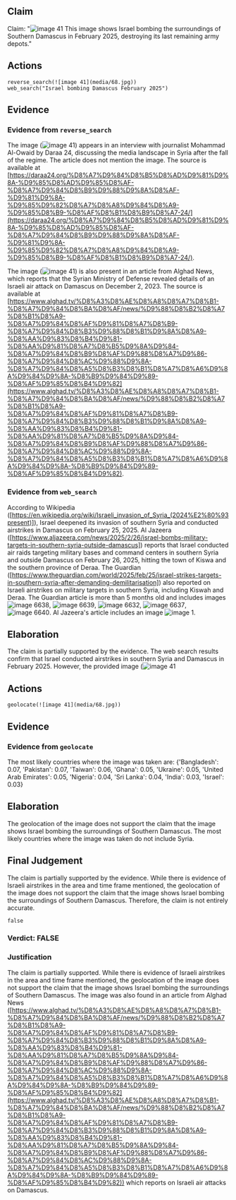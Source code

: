 ## Claim
Claim: "![image 41](media/68.jpg) This image shows Israel bombing the surroundings of Southern Damascus in February 2025, destroying its last remaining army depots."

## Actions
```
reverse_search(![image 41](media/68.jpg))
web_search("Israel bombing Damascus February 2025")
```

## Evidence
### Evidence from `reverse_search`
The image (![image 41](media/68.jpg)) appears in an interview with journalist Mohammad Al-Owaid by Daraa 24, discussing the media landscape in Syria after the fall of the regime. The article does not mention the image. The source is available at [https://daraa24.org/%D8%A7%D9%84%D8%B5%D8%AD%D9%81%D9%8A-%D9%85%D8%AD%D9%85%D8%AF-%D8%A7%D9%84%D8%B9%D9%88%D9%8A%D8%AF-%D9%81%D9%8A-%D9%85%D9%82%D8%A7%D8%A8%D9%84%D8%A9-%D9%85%D8%B9-%D8%AF%D8%B1%D8%B9%D8%A7-24/](https://daraa24.org/%D8%A7%D9%84%D8%B5%D8%AD%D9%81%D9%8A-%D9%85%D8%AD%D9%85%D8%AF-%D8%A7%D9%84%D8%B9%D9%88%D9%8A%D8%AF-%D9%81%D9%8A-%D9%85%D9%82%D8%A7%D8%A8%D9%84%D8%A9-%D9%85%D8%B9-%D8%AF%D8%B1%D8%B9%D8%A7-24/).

The image (![image 41](media/68.jpg)) is also present in an article from Alghad News, which reports that the Syrian Ministry of Defense revealed details of an Israeli air attack on Damascus on December 2, 2023. The source is available at [https://www.alghad.tv/%D8%A3%D8%AE%D8%A8%D8%A7%D8%B1-%D8%A7%D9%84%D8%BA%D8%AF/news/%D9%88%D8%B2%D8%A7%D8%B1%D8%A9-%D8%A7%D9%84%D8%AF%D9%81%D8%A7%D8%B9-%D8%A7%D9%84%D8%B3%D9%88%D8%B1%D9%8A%D8%A9-%D8%AA%D9%83%D8%B4%D9%81-%D8%AA%D9%81%D8%A7%D8%B5%D9%8A%D9%84-%D8%A7%D9%84%D8%B9%D8%AF%D9%88%D8%A7%D9%86-%D8%A7%D9%84%D8%AC%D9%88%D9%8A-%D8%A7%D9%84%D8%A5%D8%B3%D8%B1%D8%A7%D8%A6%D9%8A%D9%84%D9%8A-%D8%B9%D9%84%D9%89-%D8%AF%D9%85%D8%B4%D9%82](https://www.alghad.tv/%D8%A3%D8%AE%D8%A8%D8%A7%D8%B1-%D8%A7%D9%84%D8%BA%D8%AF/news/%D9%88%D8%B2%D8%A7%D8%B1%D8%A9-%D8%A7%D9%84%D8%AF%D9%81%D8%A7%D8%B9-%D8%A7%D9%84%D8%B3%D9%88%D8%B1%D9%8A%D8%A9-%D8%AA%D9%83%D8%B4%D9%81-%D8%AA%D9%81%D8%A7%D8%B5%D9%8A%D9%84-%D8%A7%D9%84%D8%B9%D8%AF%D9%88%D8%A7%D9%86-%D8%A7%D9%84%D8%AC%D9%88%D9%8A-%D8%A7%D9%84%D8%A5%D8%B3%D8%B1%D8%A7%D8%A6%D9%8A%D9%84%D9%8A-%D8%B9%D9%84%D9%89-%D8%AF%D9%85%D8%B4%D9%82).


### Evidence from `web_search`
According to Wikipedia ([https://en.wikipedia.org/wiki/Israeli_invasion_of_Syria_(2024%E2%80%93present)]), Israel deepened its invasion of southern Syria and conducted airstrikes in Damascus on February 25, 2025. Al Jazeera ([https://www.aljazeera.com/news/2025/2/26/israel-bombs-military-targets-in-southern-syria-outside-damascus]) reports that Israel conducted air raids targeting military bases and command centers in southern Syria and outside Damascus on February 26, 2025, hitting the town of Kiswa and the southern province of Deraa. The Guardian ([https://www.theguardian.com/world/2025/feb/25/israel-strikes-targets-in-southern-syria-after-demanding-demilitarisation]) also reported on Israeli airstrikes on military targets in southern Syria, including Kiswah and Deraa. The Guardian article is more than 5 months old and includes images ![image 6638](media/2025-08-29_20-01-1756497676-613184.jpg), ![image 6639](media/2025-08-29_20-01-1756497677-014883.jpg), ![image 6632](media/2025-08-29_20-01-1756497672-769736.jpg), ![image 6637](media/2025-08-29_20-01-1756497675-966854.jpg), ![image 6640](media/2025-08-29_20-01-1756497677-450976.jpg). Al Jazeera's article includes an image ![image 1](media/0.jpg).


## Elaboration
The claim is partially supported by the evidence. The web search results confirm that Israel conducted airstrikes in southern Syria and Damascus in February 2025. However, the provided image (![image 41](media/68.jpg)

## Actions
```
geolocate(![image 41](media/68.jpg))
```

## Evidence
### Evidence from `geolocate`
The most likely countries where the image was taken are: {'Bangladesh': 0.07, 'Pakistan': 0.07, 'Taiwan': 0.06, 'Ghana': 0.05, 'Ukraine': 0.05, 'United Arab Emirates': 0.05, 'Nigeria': 0.04, 'Sri Lanka': 0.04, 'India': 0.03, 'Israel': 0.03}

## Elaboration
The geolocation of the image does not support the claim that the image shows Israel bombing the surroundings of Southern Damascus. The most likely countries where the image was taken do not include Syria.


## Final Judgement
The claim is partially supported by the evidence. While there is evidence of Israeli airstrikes in the area and time frame mentioned, the geolocation of the image does not support the claim that the image shows Israel bombing the surroundings of Southern Damascus. Therefore, the claim is not entirely accurate.

`false`

### Verdict: FALSE

### Justification
The claim is partially supported. While there is evidence of Israeli airstrikes in the area and time frame mentioned, the geolocation of the image does not support the claim that the image shows Israel bombing the surroundings of Southern Damascus. The image was also found in an article from Alghad News ([https://www.alghad.tv/%D8%A3%D8%AE%D8%A8%D8%A7%D8%B1-%D8%A7%D9%84%D8%BA%D8%AF/news/%D9%88%D8%B2%D8%A7%D8%B1%D8%A9-%D8%A7%D9%84%D8%AF%D9%81%D8%A7%D8%B9-%D8%A7%D9%84%D8%B3%D9%88%D8%B1%D9%8A%D8%A9-%D8%AA%D9%83%D8%B4%D9%81-%D8%AA%D9%81%D8%A7%D8%B5%D9%8A%D9%84-%D8%A7%D9%84%D8%B9%D8%AF%D9%88%D8%A7%D9%86-%D8%A7%D9%84%D8%AC%D9%88%D9%8A-%D8%A7%D9%84%D8%A5%D8%B3%D8%B1%D8%A7%D8%A6%D9%8A%D9%84%D9%8A-%D8%B9%D9%84%D9%89-%D8%AF%D9%85%D8%B4%D9%82](https://www.alghad.tv/%D8%A3%D8%AE%D8%A8%D8%A7%D8%B1-%D8%A7%D9%84%D8%BA%D8%AF/news/%D9%88%D8%B2%D8%A7%D8%B1%D8%A9-%D8%A7%D9%84%D8%AF%D9%81%D8%A7%D8%B9-%D8%A7%D9%84%D8%B3%D9%88%D8%B1%D9%8A%D8%A9-%D8%AA%D9%83%D8%B4%D9%81-%D8%AA%D9%81%D8%A7%D8%B5%D9%8A%D9%84-%D8%A7%D9%84%D8%B9%D8%AF%D9%88%D8%A7%D9%86-%D8%A7%D9%84%D8%AC%D9%88%D9%8A-%D8%A7%D9%84%D8%A5%D8%B3%D8%B1%D8%A7%D8%A6%D9%8A%D9%84%D9%8A-%D8%B9%D9%84%D9%89-%D8%AF%D9%85%D8%B4%D9%82)) which reports on Israeli air attacks on Damascus.
